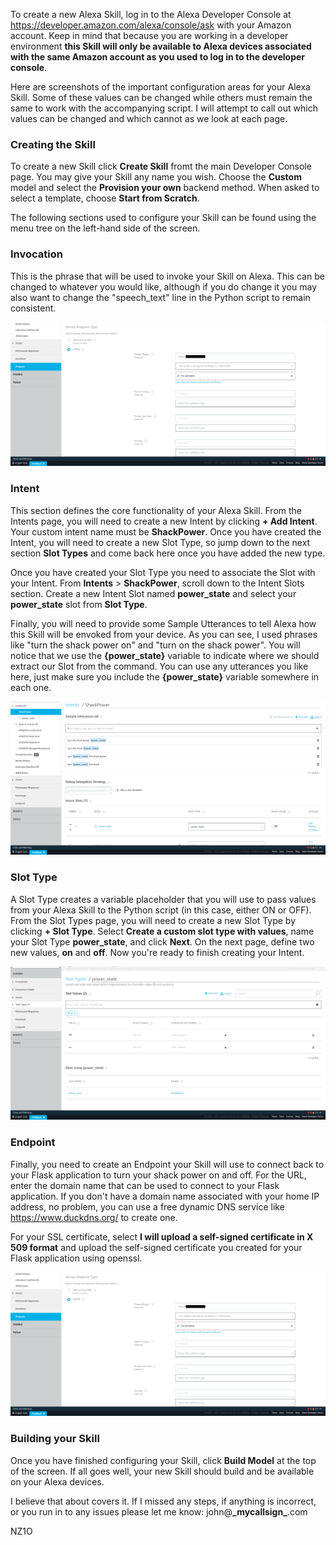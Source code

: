 To create a new Alexa Skill, log in to the Alexa Developer Console at https://developer.amazon.com/alexa/console/ask with your Amazon account.  Keep in mind that because you are working in a developer environment **this Skill will only be available to Alexa devices associated with the same Amazon account as you used to log in to the developer console**.

Here are screenshots of the important configuration areas for your Alexa Skill.  Some of these values can be changed while others must remain the same to work with the accompanying script.  I will attempt to call out which values can be changed and which cannot as we look at each page.  

### Creating the Skill 

To create a new Skill click **Create Skill** fromt the main Developer Console page.  You may give your Skill any name you wish.  Choose the **Custom** model and select the **Provision your own** backend method.  When asked to select a template, choose **Start from Scratch**.

The following sections used to configure your Skill can be found using the menu tree on the left-hand side of the screen.

### Invocation

This is the phrase that will be used to invoke your Skill on Alexa.  This can be changed to whatever you would like, although if you do change it you may also want to change the "speech_text" line in the Python script to remain consistent.

![Invocation](https://github.com/nz1o/pi-scripts/blob/8d7d488d98c62568f80f790cfc38a1af2e4f5161/images/Alexa%20Endpoint.png)

### Intent

This section defines the core functionality of your Alexa Skill.  From the Intents page, you will need to create a new Intent by clicking **+ Add Intent**.  Your custom intent name must be **ShackPower**.  Once you have created the Intent, you will need to create a new Slot Type, so jump down to the next section **Slot Types** and come back here once you have added the new type.

Once you have created your Slot Type you need to associate the Slot with your Intent.  From **Intents** > **ShackPower**, scroll down to the Intent Slots section.  Create a new Intent Slot named **power_state** and select your **power_state** slot from **Slot Type**.

Finally, you will need to provide some Sample Utterances to tell Alexa how this Skill will be envoked from your device.  As you can see, I used phrases like "turn the shack power on" and "turn on the shack power".  You will notice that we use the **{power_state}** variable to indicate where we should extract our Slot from the command.  You can use any utterances you like here, just make sure you include the **{power_state}** variable somewhere in each one.

![Intent](https://github.com/nz1o/pi-scripts/blob/8d7d488d98c62568f80f790cfc38a1af2e4f5161/images/Alexa%20Intent.png)

### Slot Type

A Slot Type creates a variable placeholder that you will use to pass values from your Alexa Skill to the Python script (in this case, either ON or OFF).  From the Slot Types page, you will need to create a new Slot Type by clicking **+ Slot Type**.   Select **Create a custom slot type with values**, name your Slot Type **power_state**, and click **Next**.  On the next page, define two new values, **on** and **off**.  Now you're ready to finish creating your Intent.

![Slot Type](https://github.com/nz1o/pi-scripts/blob/8d7d488d98c62568f80f790cfc38a1af2e4f5161/images/Alexa%20Slot%20Type.png)

### Endpoint 

Finally, you need to create an Endpoint your Skill will use to connect back to your Flask application to turn your shack power on and off.   For the URL, enter the domain name that can be used to connect to your Flask application.  If you don't have a domain name associated with your home IP address, no problem, you can use a free dynamic DNS service like https://www.duckdns.org/ to create one.

For your SSL certificate, select **I will upload a self-signed certificate in X 509 format** and upload the self-signed certificate you created for your Flask application using openssl.

![Endpoint](https://github.com/nz1o/pi-scripts/blob/8d7d488d98c62568f80f790cfc38a1af2e4f5161/images/Alexa%20Endpoint.png)

### Building your Skill

Once you have finished configuring your Skill, click **Build Model** at the top of the screen.  If all goes well, your new Skill should build and be available on your Alexa devices.  

I believe that about covers it.  If I missed any steps, if anything is incorrect, or you run in to any issues please let me know: john@**\_mycallsign\_**.com

NZ1O
